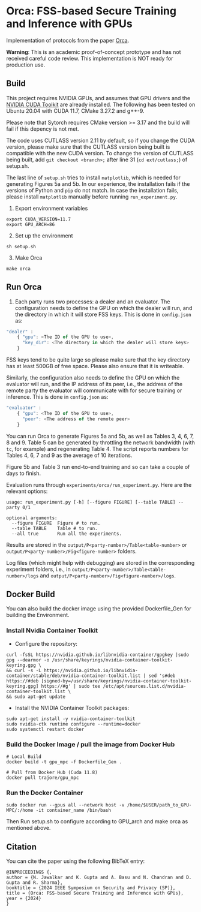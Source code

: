 

# Orca: FSS-based Secure Training and Inference with GPUs

Implementation of protocols from the paper [Orca](https://eprint.iacr.org/2023/206).

**Warning**: This is an academic proof-of-concept prototype and has not received careful code review. This implementation is NOT ready for production use.

## Build

This project requires NVIDIA GPUs, and assumes that GPU drivers and the [NVIDIA CUDA Toolkit](https://docs.nvidia.com/cuda/) are already installed. The following has been tested on Ubuntu 20.04 with CUDA 11.7, CMake 3.27.2 and g++-9. 

Please note that Sytorch requires CMake version >= 3.17 and the build will fail if this depency is not met. 

The code uses CUTLASS version 2.11 by default, so if you change the CUDA version, please make sure that the CUTLASS version being built is compatible with the new CUDA version. To change the version of CUTLASS being built, add `git checkout <branch>;` after line 31 (`cd ext/cutlass;`) of setup.sh.

The last line of `setup.sh` tries to install `matplotlib`, which is needed for generating Figures 5a and 5b. In our experience, the installation fails if the versions of Python and `pip` do not match. In case the installation fails, please install `matplotlib` manually before running `run_experiment.py`.

1. Export environment variables

```
export CUDA_VERSION=11.7
export GPU_ARCH=86
```

2. Set up the environment

```
sh setup.sh
```

3. Make Orca

```
make orca
```

## Run Orca

1. Each party runs two processes: a dealer and an evaluator. The configuration needs to define the GPU on which the dealer will run, and the directory in which it will store FSS keys. This is done in `config.json` as:

```javascript
"dealer" :
    { "gpu": <The ID of the GPU to use>,
      "key_dir": <The directory in which the dealer will store keys>
    }
```

FSS keys tend to be quite large so please make sure that the key directory has at least 500GB of free space. Please also ensure that it is writeable.

Similarly, the configuration also needs to define the GPU on which the evaluator will run, and the IP address of its peer, i.e., the address of the remote party the evaluator will communicate with for secure training or inference. This is done in `config.json` as:

```javascript
"evaluator" :
    { "gpu": <The ID of the GPU to use>,
      "peer": <The address of the remote peer>
    }
```

You can run Orca to generate Figures 5a and 5b, as well as Tables 3, 4, 6, 7, 8 and 9. Table 5 can be generated by throttling the network bandwidth (with `tc`, for example) and regenerating Table 4. The script reports numbers for Tables 4, 6, 7 and 9 as the average of 10 iterations.

Figure 5b and Table 3 run end-to-end training and so can take a couple of days to finish.

Evaluation runs through `experiments/orca/run_experiment.py`. Here are the relevant options:

```
usage: run_experiment.py [-h] [--figure FIGURE] [--table TABLE] --party 0/1

optional arguments:
  --figure FIGURE  Figure # to run.
  --table TABLE    Table # to run.
  --all true       Run all the experiments.
```

Results are stored in the `output/P<party-number>/Table<table-number>` or `output/P<party-number>/Fig<figure-number>` folders. 

Log files (which might help with debugging) are stored in the corresponding experiment folders, i.e., in `output/P<party-number>/Table<table-number>/logs` and `output/P<party-number>/Fig<figure-number>/logs`.


## Docker Build

You can also build the docker image using the provided Dockerfile_Gen for building the Environment. 

### Install Nvidia Container Toolkit
- Configure the repository:
```
curl -fsSL https://nvidia.github.io/libnvidia-container/gpgkey |sudo gpg --dearmor -o /usr/share/keyrings/nvidia-container-toolkit-keyring.gpg \
&& curl -s -L https://nvidia.github.io/libnvidia-container/stable/deb/nvidia-container-toolkit.list | sed 's#deb https://#deb [signed-by=/usr/share/keyrings/nvidia-container-toolkit-keyring.gpg] https://#g' | sudo tee /etc/apt/sources.list.d/nvidia-container-toolkit.list \
&& sudo apt-get update
```

- Install the NVIDIA Container Toolkit packages:
```
sudo apt-get install -y nvidia-container-toolkit
sudo nvidia-ctk runtime configure --runtime=docker
sudo systemctl restart docker
```
### Build the Docker Image / pull the image from Docker Hub
```
# Local Build
docker build -t gpu_mpc -f Dockerfile_Gen .

# Pull from Docker Hub (Cuda 11.8)
docker pull trajore/gpu_mpc
```
### Run the Docker Container
```
sudo docker run --gpus all --network host -v /home/$USER/path_to_GPU-MPC/:/home -it container_name /bin/bash

```
Then Run setup.sh to configure according to GPU_arch and make orca as mentioned above.

## Citation

You can cite the paper using the following BibTeX entry:

```
@INPROCEEDINGS {,
author = {N. Jawalkar and K. Gupta and A. Basu and N. Chandran and D. Gupta and R. Sharma},
booktitle = {2024 IEEE Symposium on Security and Privacy (SP)},
title = {Orca: FSS-based Secure Training and Inference with GPUs},
year = {2024}
}
```

